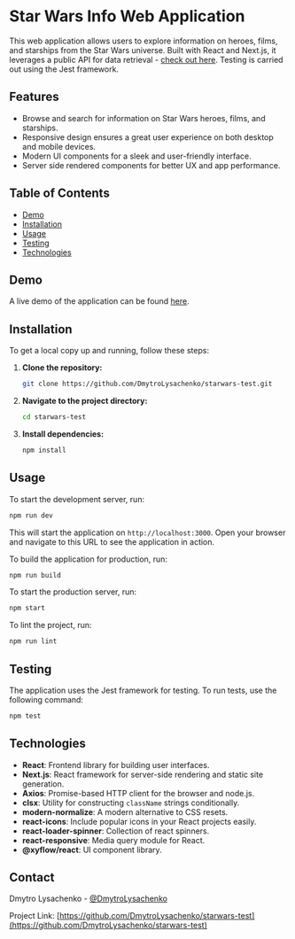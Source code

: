 # Star Wars Info Web Application

This web application allows users to explore information on heroes, films, and starships from the Star Wars universe. Built with React and Next.js, it leverages a public API for data retrieval - [check out here](https://sw-api.starnavi.io). Testing is carried out using the Jest framework.

## Features

- Browse and search for information on Star Wars heroes, films, and starships.
- Responsive design ensures a great user experience on both desktop and mobile devices.
- Modern UI components for a sleek and user-friendly interface.
- Server side rendered components for better UX and app performance.

## Table of Contents

- [Demo](#demo)
- [Installation](#installation)
- [Usage](#usage)
- [Testing](#testing)
- [Technologies](#technologies)


## Demo

A live demo of the application can be found [here](https://starwars-test-virid.vercel.app/).

## Installation

To get a local copy up and running, follow these steps:

1. **Clone the repository:**
   ```sh
   git clone https://github.com/DmytroLysachenko/starwars-test.git
   ```

2. **Navigate to the project directory:**
   ```sh
   cd starwars-test
   ```

3. **Install dependencies:**
   ```sh
   npm install
   ```

## Usage

To start the development server, run:
```sh
npm run dev
```

This will start the application on `http://localhost:3000`. Open your browser and navigate to this URL to see the application in action.

To build the application for production, run:
```sh
npm run build
```

To start the production server, run:
```sh
npm start
```

To lint the project, run:
```sh
npm run lint
```

## Testing

The application uses the Jest framework for testing. To run tests, use the following command:
```sh
npm test
```

## Technologies

- **React**: Frontend library for building user interfaces.
- **Next.js**: React framework for server-side rendering and static site generation.
- **Axios**: Promise-based HTTP client for the browser and node.js.
- **clsx**: Utility for constructing `className` strings conditionally.
- **modern-normalize**: A modern alternative to CSS resets.
- **react-icons**: Include popular icons in your React projects easily.
- **react-loader-spinner**: Collection of react spinners.
- **react-responsive**: Media query module for React.
- **@xyflow/react**: UI component library.


## Contact

Dmytro Lysachenko - [@DmytroLysachenko](https://github.com/DmytroLysachenko)

Project Link: [https://github.com/DmytroLysachenko/starwars-test](https://github.com/DmytroLysachenko/starwars-test)
